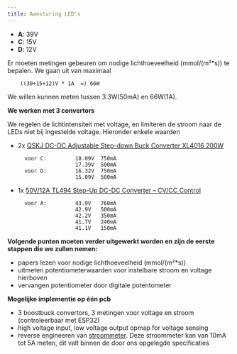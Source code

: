 ```yaml
---
title: Aansturing LED's
---
```


* **A**: 39V
* **C**: 15V
* **D**: 12V 

Er moeten metingen gebeuren om nodige lichthoeveelheid (mmol/(m²*s)) te bepalen. We gaan uit van maximaal 

        ((39+15+12)V * 1A  =) 66W

 We willen kunnen meten tussen 3.3W(50mA) en 66W(1A).
	

**We werken met 3 convertors**

 We regelen de lichtintensiteit met voltage, en limiteren de stroom naar de LEDs niet bij ingestelde voltage. Hieronder enkele waarden

* 2x [QSKJ DC-DC Adjustable Step-down Buck Converter XL4016 200W](https://www.tinytronics.nl/en/power/voltage-converters/buck-(step-down)-converters/dc-dc-ajustable-step-down-buck-converter-xl4016-200w)        
               
        voor C:         18.09V  750mA
                        17.39V  500mA
        voor D:         16.32V  750mA
                        15.09V  500mA

* 1x [50V/12A TL494 Step-Up DC-DC Converter – CV/CC Control](https://handsontec.com/index.php/product/50v-12a-tl494-step-up-dc-dc-converter-cv-cv-control/)
               
        voor A:         43.9V   760mA
                        42.9V   500mA
                        42.2V   350mA
                        41.7V   240mA
                        41.1V   150mA

**Volgende punten moeten verder uitgewerkt worden en zijn de eerste stappen die we zullen nemen:**

* papers lezen voor nodige lichthoeveelheid (mmol/(m²*s))
* uitmeten potentiometerwaarden voor instelbare stroom en voltage hierboven
* vervangen potentiometer door digitale potentometer


**Mogelijke implementie op één pcb**

* 3 boostbuck convertors, 3 metingen voor voltage en stroom (controleerbaar met ESP32)
* high voltage input, low voltage output opmap for voltage sensing
* reverse engineeren van [stroommeter](https://www.digikey.be/en/products/detail/sparkfun-electronics/SEN-14544/9452026). Deze stroommeter kan van 10mA tot 5A meten, dit valt binnen de door ons opgelegde specificaties